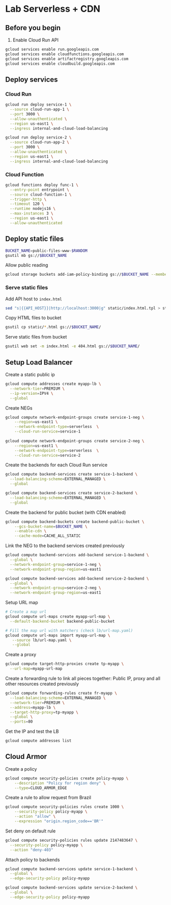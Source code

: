 # Lab Serverless + CDN

## Before you begin
1. Enable Cloud Run API
```bash
gcloud services enable run.googleapis.com
gcloud services enable cloudfunctions.googleapis.com
gcloud services enable artifactregistry.googleapis.com
gcloud services enable cloudbuild.googleapis.com
```

## Deploy services

### Cloud Run
```bash
gcloud run deploy service-1 \
  --source cloud-run-app-1 \
  --port 3000 \
  --allow-unauthenticated \
  --region us-east1 \
  --ingress internal-and-cloud-load-balancing
```

```bash
gcloud run deploy service-2 \
  --source cloud-run-app-2 \
  --port 3000 \
  --allow-unauthenticated \
  --region us-east1 \
  --ingress internal-and-cloud-load-balancing
```

### Cloud Function
```bash
gcloud functions deploy func-1 \
  --entry-point entrypoint \
  --source cloud-function-1 \
  --trigger-http \
  --timeout 120 \
  --runtime nodejs16 \
  --max-instances 3 \
  --region us-east1 \
  --allow-unauthenticated
```

## Deploy static files
```bash
BUCKET_NAME=public-files-www-$RANDOM
gsutil mb gs://$BUCKET_NAME 
```

Allow public reading
```bash
gcloud storage buckets add-iam-policy-binding gs://$BUCKET_NAME --member=allUsers --role=roles/storage.objectViewer
```

### Serve static files
Add API host to `index.html`
```bash
sed "s|{{API_HOST}}|http://localhost:3000|g" static/index.html.tpl > static/index.html
```

Copy HTML files to bucket
```bash
gsutil cp static/*.html gs://$BUCKET_NAME/
```

Serve static files from bucket
```bash
gsutil web set -m index.html -e 404.html gs://$BUCKET_NAME/
```

## Setup Load Balancer
Create a static public ip
```bash
gcloud compute addresses create myapp-lb \
  --network-tier=PREMIUM \
  --ip-version=IPV4 \
  --global
```

Create NEGs
```bash
gcloud compute network-endpoint-groups create service-1-neg \
    --region=us-east1 \
    --network-endpoint-type=serverless  \
    --cloud-run-service=service-1
   
gcloud compute network-endpoint-groups create service-2-neg \
    --region=us-east1 \
    --network-endpoint-type=serverless  \
    --cloud-run-service=service-2
```

Create the backends for each Cloud Run service
```bash
gcloud compute backend-services create service-1-backend \
  --load-balancing-scheme=EXTERNAL_MANAGED \
  --global

gcloud compute backend-services create service-2-backend \
  --load-balancing-scheme=EXTERNAL_MANAGED \
  --global
```

Create the backend for public bucket (with CDN enabled)
```bash
gcloud compute backend-buckets create backend-public-bucket \
    --gcs-bucket-name=$BUCKET_NAME \
    --enable-cdn \
    --cache-mode=CACHE_ALL_STATIC
```

Link the NEG to the backend services created previously
```bash
gcloud compute backend-services add-backend service-1-backend \
  --global \
  --network-endpoint-group=service-1-neg \
  --network-endpoint-group-region=us-east1

gcloud compute backend-services add-backend service-2-backend \
  --global \
  --network-endpoint-group=service-2-neg \
  --network-endpoint-group-region=us-east1

```

Setup URL map
```bash
# Create a map url
gcloud compute url-maps create myapp-url-map \
  --default-backend-bucket backend-public-bucket

# Fill the map url with matchers (check lb/url-map.yaml)
gcloud compute url-maps import myapp-url-map \
   --source lb/url-map.yaml \
   --global

```

Create a proxy
```bash
gcloud compute target-http-proxies create tp-myapp \
  --url-map=myapp-url-map
```

Create a forwarding rule to link all pieces together: Public IP, proxy and all other resources created previously
```bash
gcloud compute forwarding-rules create fr-myapp \
  --load-balancing-scheme=EXTERNAL_MANAGED \
  --network-tier=PREMIUM \
  --address=myapp-lb \
  --target-http-proxy=tp-myapp \
  --global \
  --ports=80
```

Get the IP and test the LB
```bash
gcloud compute addresses list
```

## Cloud Armor

Create a policy
```bash
gcloud compute security-policies create policy-myapp \
    --description "Policy for region deny" \
    --type=CLOUD_ARMOR_EDGE
```

Create a rule to allow request from Brazil
```bash
gcloud compute security-policies rules create 1000 \
    --security-policy policy-myapp \
    --action "allow" \
    --expression "origin.region_code=='BR'"
```

Set deny on default rule
```bash
gcloud compute security-policies rules update 2147483647 \
  --security-policy policy-myapp \
  --action "deny-403"
```

Attach policy to backends
```bash
gcloud compute backend-services update service-1-backend \
  --global \
  --edge-security-policy policy-myapp

gcloud compute backend-services update service-2-backend \
  --global \
  --edge-security-policy policy-myapp
```